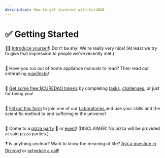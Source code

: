 ```yaml
---
description: How to get involved with CureDAO
---
```


# ✅ Getting Started

🙋‍♂️ [Introduce yourself](https://discord.gg/n6Xcn2f7Y3)! Don't be shy!  We're really very nice! (At least we try to give that impression to people we've recently met.)

\
📜 Have you run out of home appliance manuals to read?  Then read our enthralling [manifesto](https://docs.curedao.org)!&#x20;

\
🎁 [Get some free $CUREDAO tokens](../../../get-tokens.md) by completing [tasks](../../../task-management/do-a-task-and-create-pull-request.md), [challenges](https://app.gitbook.com/o/5VrxfXthJ6nareW3125z/s/164CGXph9nbRQKcXbkMa/), or just for being you!&#x20;

\
🧪 [Fill out this form](https://notionforms.io/forms/join-curedao) to join one of our [Laboratories ](../../../../constitution/5-organization.md#initial-laboratories)and use your skills and the scientific method to end suffering in the universe!

\
📆 Come to a [pizza party](https://calendar.google.com/calendar/u/0?cid=aGVsbG9AY3VyZWRhby5vcmc) 🍕 or [event](https://calendar.google.com/calendar/u/0?cid=aGVsbG9AY3VyZWRhby5vcmc)! (DISCLAIMER: No pizza will be provided at said pizza parties.)

❓ Is anything unclear? Want to know the meaning of life? [Ask a question in Discord](https://discord.gg/9yyYFBqs5H) or [schedule a call](https://calendly.com/optomitron)!

